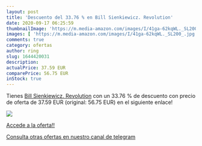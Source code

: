 ```yaml
---
layout: post
title: 'Descuento del 33.76 % en Bill Sienkiewicz. Revolution'
date: 2020-09-17 06:25:59
thumbnailImage: 'https://m.media-amazon.com/images/I/41ga-62kqWL._SL200_.jpg'
images: [ 'https://m.media-amazon.com/images/I/41ga-62kqWL._SL200_.jpg' ]
comments: true
category: ofertas
author: ring
slug: 1644420031
description:
actualPrice: 37.59 EUR
comparePrice: 56.75 EUR
inStock: true
---
```


Tienes [Bill Sienkiewicz. Revolution](https://www.amazon.com/dp/1644420031/?tag=redken08-20) con un 33.76 % de descuento con precio de oferta de 37.59 EUR (original: 56.75 EUR) en el siguiente enlace!

[![](https://m.media-amazon.com/images/I/41ga-62kqWL._SL200_.jpg)](https://www.amazon.com/dp/1644420031/?tag=redken08-20)

[Accede a la oferta!!](https://www.amazon.com/dp/1644420031/?tag=redken08-20)

[Consulta otras ofertas en nuestro canal de telegram](https://t.me/s/ofertas25)
